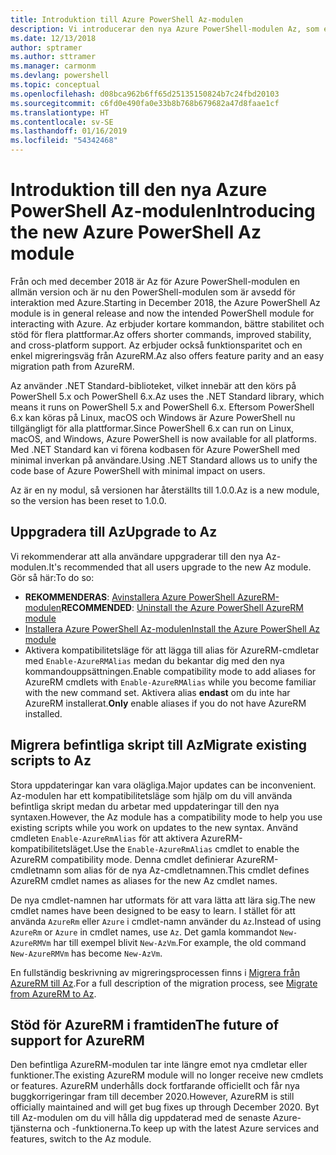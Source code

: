 ```yaml
---
title: Introduktion till Azure PowerShell Az-modulen
description: Vi introducerar den nya Azure PowerShell-modulen Az, som ersätter AzureRM-modulen.
ms.date: 12/13/2018
author: sptramer
ms.author: sttramer
ms.manager: carmonm
ms.devlang: powershell
ms.topic: conceptual
ms.openlocfilehash: d08bca962b6ff65d25135150824b7c24fbd20103
ms.sourcegitcommit: c6fd0e490fa0e33b8b768b679682a47d8faae1cf
ms.translationtype: HT
ms.contentlocale: sv-SE
ms.lasthandoff: 01/16/2019
ms.locfileid: "54342468"
---
```

# <a name="introducing-the-new-azure-powershell-az-module"></a><span data-ttu-id="1da55-103">Introduktion till den nya Azure PowerShell Az-modulen</span><span class="sxs-lookup"><span data-stu-id="1da55-103">Introducing the new Azure PowerShell Az module</span></span>

<span data-ttu-id="1da55-104">Från och med december 2018 är Az för Azure PowerShell-modulen en allmän version och är nu den PowerShell-modulen som är avsedd för interaktion med Azure.</span><span class="sxs-lookup"><span data-stu-id="1da55-104">Starting in December 2018, the Azure PowerShell Az module is in general release and now the intended PowerShell module for interacting with Azure.</span></span> <span data-ttu-id="1da55-105">Az erbjuder kortare kommandon, bättre stabilitet och stöd för flera plattformar.</span><span class="sxs-lookup"><span data-stu-id="1da55-105">Az offers shorter commands, improved stability, and cross-platform support.</span></span> <span data-ttu-id="1da55-106">Az erbjuder också funktionsparitet och en enkel migreringsväg från AzureRM.</span><span class="sxs-lookup"><span data-stu-id="1da55-106">Az also offers feature parity and an easy migration path from AzureRM.</span></span>

<span data-ttu-id="1da55-107">Az använder .NET Standard-biblioteket, vilket innebär att den körs på PowerShell 5.x och PowerShell 6.x.</span><span class="sxs-lookup"><span data-stu-id="1da55-107">Az uses the .NET Standard library, which means it runs on PowerShell 5.x and PowerShell 6.x.</span></span>
<span data-ttu-id="1da55-108">Eftersom PowerShell 6.x kan köras på Linux, macOS och Windows är Azure PowerShell nu tillgängligt för alla plattformar.</span><span class="sxs-lookup"><span data-stu-id="1da55-108">Since PowerShell 6.x can run on Linux, macOS, and Windows, Azure PowerShell is now available for all platforms.</span></span>
<span data-ttu-id="1da55-109">Med .NET Standard kan vi förena kodbasen för Azure PowerShell med minimal inverkan på användare.</span><span class="sxs-lookup"><span data-stu-id="1da55-109">Using .NET Standard allows us to unify the code base of Azure PowerShell with minimal impact on users.</span></span>

<span data-ttu-id="1da55-110">Az är en ny modul, så versionen har återställts till 1.0.0.</span><span class="sxs-lookup"><span data-stu-id="1da55-110">Az is a new module, so the version has been reset to 1.0.0.</span></span>

## <a name="upgrade-to-az"></a><span data-ttu-id="1da55-111">Uppgradera till Az</span><span class="sxs-lookup"><span data-stu-id="1da55-111">Upgrade to Az</span></span>

<span data-ttu-id="1da55-112">Vi rekommenderar att alla användare uppgraderar till den nya Az-modulen.</span><span class="sxs-lookup"><span data-stu-id="1da55-112">It's recommended that all users upgrade to the new Az module.</span></span> <span data-ttu-id="1da55-113">Gör så här:</span><span class="sxs-lookup"><span data-stu-id="1da55-113">To do so:</span></span>

* <span data-ttu-id="1da55-114">__REKOMMENDERAS__: [Avinstallera Azure PowerShell AzureRM-modulen](/powershell/azure/uninstall-az-ps#uninstall-the-azurerm-module)</span><span class="sxs-lookup"><span data-stu-id="1da55-114">__RECOMMENDED__: [Uninstall the Azure PowerShell AzureRM module](/powershell/azure/uninstall-az-ps#uninstall-the-azurerm-module)</span></span>
* [<span data-ttu-id="1da55-115">Installera Azure PowerShell Az-modulen</span><span class="sxs-lookup"><span data-stu-id="1da55-115">Install the Azure PowerShell Az module</span></span>](/powershell/azure/install-az-ps)
* <span data-ttu-id="1da55-116">Aktivera kompatibilitetsläge för att lägga till alias för AzureRM-cmdletar med `Enable-AzureRMAlias` medan du bekantar dig med den nya kommandouppsättningen.</span><span class="sxs-lookup"><span data-stu-id="1da55-116">Enable compatibility mode to add aliases for AzureRM cmdlets with `Enable-AzureRMAlias` while you become familiar with the new command set.</span></span> <span data-ttu-id="1da55-117">Aktivera alias __endast__ om du inte har AzureRM installerat.</span><span class="sxs-lookup"><span data-stu-id="1da55-117">__Only__ enable aliases if you do not have AzureRM installed.</span></span>

## <a name="migrate-existing-scripts-to-az"></a><span data-ttu-id="1da55-118">Migrera befintliga skript till Az</span><span class="sxs-lookup"><span data-stu-id="1da55-118">Migrate existing scripts to Az</span></span>

<span data-ttu-id="1da55-119">Stora uppdateringar kan vara olägliga.</span><span class="sxs-lookup"><span data-stu-id="1da55-119">Major updates can be inconvenient.</span></span> <span data-ttu-id="1da55-120">Az-modulen har ett kompatibilitetsläge som hjälp om du vill använda befintliga skript medan du arbetar med uppdateringar till den nya syntaxen.</span><span class="sxs-lookup"><span data-stu-id="1da55-120">However, the Az module has a compatibility mode to help you use existing scripts while you work on updates to the new syntax.</span></span> <span data-ttu-id="1da55-121">Använd cmdleten `Enable-AzureRmAlias` för att aktivera AzureRM-kompatibilitetsläget.</span><span class="sxs-lookup"><span data-stu-id="1da55-121">Use the `Enable-AzureRmAlias` cmdlet to enable the AzureRM compatibility mode.</span></span> <span data-ttu-id="1da55-122">Denna cmdlet definierar AzureRM-cmdletnamn som alias för de nya Az-cmdletnamnen.</span><span class="sxs-lookup"><span data-stu-id="1da55-122">This cmdlet defines AzureRM cmdlet names as aliases for the new Az cmdlet names.</span></span>

<span data-ttu-id="1da55-123">De nya cmdlet-namnen har utformats för att vara lätta att lära sig.</span><span class="sxs-lookup"><span data-stu-id="1da55-123">The new cmdlet names have been designed to be easy to learn.</span></span> <span data-ttu-id="1da55-124">I stället för att använda `AzureRm` eller `Azure` i cmdlet-namn använder du `Az`.</span><span class="sxs-lookup"><span data-stu-id="1da55-124">Instead of using `AzureRm` or `Azure` in cmdlet names, use `Az`.</span></span> <span data-ttu-id="1da55-125">Det gamla kommandot `New-AzureRMVm` har till exempel blivit `New-AzVm`.</span><span class="sxs-lookup"><span data-stu-id="1da55-125">For example, the old command `New-AzureRMVm` has become `New-AzVm`.</span></span>

<span data-ttu-id="1da55-126">En fullständig beskrivning av migreringsprocessen finns i [Migrera från AzureRM till Az](migrate-from-azurerm-to-az.md).</span><span class="sxs-lookup"><span data-stu-id="1da55-126">For a full description of the migration process, see [Migrate from AzureRM to Az](migrate-from-azurerm-to-az.md).</span></span>

## <a name="the-future-of-support-for-azurerm"></a><span data-ttu-id="1da55-127">Stöd för AzureRM i framtiden</span><span class="sxs-lookup"><span data-stu-id="1da55-127">The future of support for AzureRM</span></span>

<span data-ttu-id="1da55-128">Den befintliga AzureRM-modulen tar inte längre emot nya cmdletar eller funktioner.</span><span class="sxs-lookup"><span data-stu-id="1da55-128">The existing AzureRM module will no longer receive new cmdlets or features.</span></span> <span data-ttu-id="1da55-129">AzureRM underhålls dock fortfarande officiellt och får nya buggkorrigeringar fram till december 2020.</span><span class="sxs-lookup"><span data-stu-id="1da55-129">However, AzureRM is still officially maintained and will get bug fixes up through December 2020.</span></span> <span data-ttu-id="1da55-130">Byt till Az-modulen om du vill hålla dig uppdaterad med de senaste Azure-tjänsterna och -funktionerna.</span><span class="sxs-lookup"><span data-stu-id="1da55-130">To keep up with the latest Azure services and features, switch to the Az module.</span></span>
